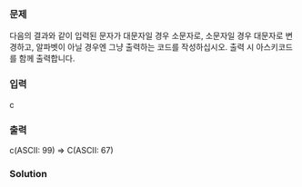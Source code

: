 ### 문제
다음의 결과와 같이 입력된 문자가 대문자일 경우 소문자로, 소문자일 경우 대문자로 변경하고,
알파벳이 아닐 경우엔 그냥 출력하는 코드를 작성하십시오.
출력 시 아스키코드를 함께 출력합니다.

### 입력
c

### 출력
c(ASCII: 99) => C(ASCII: 67)

### Solution
```python
```
